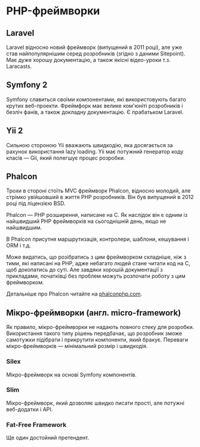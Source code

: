 # PHP-фреймворки

## Laravel

Laravel відносно новий фреймворк (випущений в 2011 році), але уже став найпопулярнішим серед розробників (згідно з даними Sitepoint). Має дуже хорошу документацію, а також якісні відео-уроки т.з. Laracasts.

## Symfony 2

Symfony славиться своїми компонентами, які використовують багато крутих веб-проекти. Фреймфорк має велике ком'юніті розробників і безліч фанів, а також докладну документацію. Є прабатьком Laravel.

## Yii 2

Сильною стороною Yii вважають швидкодію, яка досягається за рахунок використання lazy loading. Yii має потужний генератор коду класів — Gii, який полегшує процес розробки.

## Phalcon
Трохи в стороні стоїть MVC фреймворк Phalcon, відносно молодий, але стрімко увійшовший в життя PHP розробників. Він був випущений в 2012 році під ліцензією BSD.

Phalcon — PHP розширення, написане на C. Як наслідок він є одним із найшвидший PHP фреймворків на сьогоднішній день, якщо не найшвидшим.

В Phalcon присутня маршрутизація, контролери, шаблони, кешування і ORM і т.д.

Може видатись, що розібратись з цим фреймворком складніше, ніж з тими, які написані на PHP, адже небагато людей стане читати код на C, щоб докопатись до суті. Але завдяки хорошій документації з прикладами, початківці без проблем можуть розпочати роботу з цим фреймворком.

Детальніше про Phalcon читайте на [phalconphp.com](https://phalconphp.com/).

## Мікро-фреймворки (англ. micro-framework)

Як правило, мікро-фреймворки не надають повного стеку для розробки. Використання такого типу рішень передбачає, що розробник зможе самотужки підібрати і прикрутити компоненти, який бракує. Переваги мікро-фреймворків — мінімальний розмір і швидкодія.

### Silex
Мікро-фреймворк на основі Symfony компонентів.

### Slim

Мікро-фреймворк, який дозволяє швидко писати прості, але потужні веб-додатки і API.

### Fat-Free Framework
Ще один достойний претендент.
